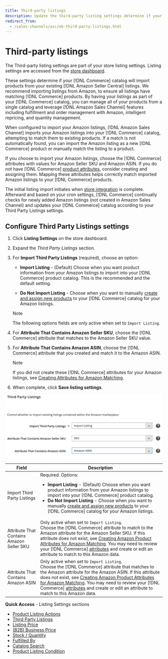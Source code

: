 ```yaml
---
title: Third-party listings
description: Update the third-party listing settings determine if your Commerce catalog will import products from your existing Amazon Seller Central listings.
redirect_from:
  - /sales-channels/asc/ob-third-party-listings.html
---
```


# Third-party listings

The Third-party listing settings are part of your store listing settings. Listing settings are accessed from the [store dashboard](./amazon-store-dashboard.md).

These settings determine if your [!DNL Commerce] catalog will import products from your existing [!DNL Amazon Seller Central] listings. We recommend importing listings from Amazon, to ensure all listings have matching [!DNL Commerce] products. By having your listings as part of your [!DNL Commerce] catalog, you can manage all of your products from a single catalog and leverage [!DNL Amazon Sales Channel] features including fulfillment and order management with Amazon, intelligent repricing, and quantity management.

When configured to import your Amazon listings, [!DNL Amazon Sales Channel] imports your Amazon listings into your [!DNL Commerce] catalog, attempting to match them to existing products. If a match is not automatically found, you can import the Amazon listing as a new [!DNL Commerce] product or manually match the listing to a product.

If you choose to import your Amazon listings, choose the [!DNL Commerce] attributes with values for Amazon Seller SKU and Amazon ASIN. If you do not have [!DNL Commerce] [product attributes](./ob-creating-magento-attributes.md), consider creating and assigning them. Mapping these attributes helps correctly match imported Amazon listings to your [!DNL Commerce] products.

The initial listing import initiates when [store integration](./store-integration.md) is complete. Afterward and based on your cron settings, [!DNL Commerce] continually checks for newly added Amazon listings (not created in Amazon Sales Channel) and updates your [!DNL Commerce] catalog according to your Third Party Listings settings.

## Configure Third Party Listings settings

1. Click **Listing Settings** on the store dashboard.

1. Expand the _Third Party Listings_ section.

1. For **Import Third Party Listings** (required), choose an option:

    - **Import Listing** - (Default) Choose when you want product information from your Amazon listings to import into your [!DNL Commerce] product catalog. This is the recommended and the default setting.

    - **Do Not Import Listing** - Choose when you want to manually [create and assign new products](https://docs.magento.com/user-guide/catalog/products.html) to your [!DNL Commerce] catalog for your Amazon listings.

   >[!NOTE]
   >The following options fields are only active when set to `Import Listing`.

1. For **Attribute That Contains Amazon Seller SKU**, choose the [!DNL Commerce] attribute that matches to the Amazon Seller SKU value.

1. For **Attribute That Contains Amazon ASIN**, choose the [!DNL Commerce] attribute that you created and match it to the Amazon ASIN.

   >[!NOTE]
   >If you did not create these [!DNL Commerce] attributes for your Amazon listings, see [Creating Attributes for Amazon Matching](./ob-creating-magento-attributes.md).

1. When complete, click **Save listing settings**.

![Third party listings](assets/amazon-third-party-listings.png)

|Field|Description|
|---|---|
|Import Third Party Listings|Required. Options:<ul><li>**Import Listing** - (Default) Choose when you want product information from your Amazon listings to import into your [!DNL Commerce] product catalog. </li><li>**Do Not Import Listing** - Choose when you want to manually [create and assign new products](https://docs.magento.com/user-guide/catalog/products.html) to your [!DNL Commerce] catalog for your Amazon listings.</li></ul>|
|Attribute That Contains Amazon Seller SKU|Only active when set to `Import Listing`.<br>Choose the [!DNL Commerce] attribute to match to the Amazon attribute for the Amazon Seller SKU. If this attribute does not exist, see [Creating Amazon Product Attributes for Amazon Matching](./ob-creating-magento-attributes.md). You may need to review your [!DNL Commerce] [attributes](./managing-attributes.md) and create or edit an attribute to match to this Amazon data.|
|Attribute That Contains Amazon ASIN|Only active when set to `Import Listing`.<br>Choose the [!DNL Commerce] attribute that matches to the Amazon attribute for the Amazon ASIN. If this attribute does not exist, see [Creating Amazon Product Attributes for Amazon Matching](./ob-creating-magento-attributes.md). You may need to review your [!DNL Commerce] [attributes](./managing-attributes.md) and create or edit an attribute to match to this Amazon data.|

**Quick Access** - Listing Settings sections

- [Product Listing Actions](./product-listing-actions.md)
- [Third Party Listings](./third-party-listing-settings.md)
- [Listing Price](./listing-price.md)
- [(B2B) Business Price](./business-pricing.md)
- [Stock / Quantity](./stock-quantity.md)
- [Fulfilled By](./fulfilled-by.md)
- [Catalog Search](./catalog-search.md)
- [Product Listing Condition](./product-listing-condition.md)
